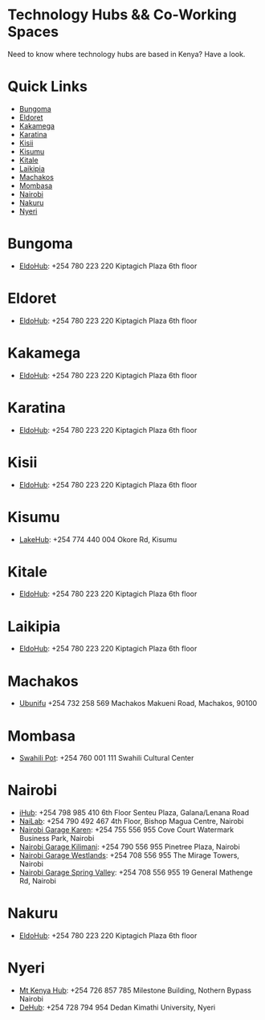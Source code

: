# Technology Hubs && Co-Working Spaces
Need to know where technology hubs are based in Kenya? Have a look.

# Quick Links

* [Bungoma](https://github.com/ItsMurumba/tech-hubs#bungoma)
* [Eldoret](https://github.com/ItsMurumba/tech-hubs#eldoret)
* [Kakamega](https://github.com/ItsMurumba/tech-hubs#kakamega)
* [Karatina](https://github.com/ItsMurumba/tech-hubs#karatina)
* [Kisii](https://github.com/ItsMurumba/tech-hubs#kisii)
* [Kisumu](https://github.com/ItsMurumba/tech-hubs#kisumu)
* [Kitale](https://github.com/ItsMurumba/tech-hubs#kitale)
* [Laikipia](https://github.com/ItsMurumba/tech-hubs#laikipia)
* [Machakos](https://github.com/ItsMurumba/tech-hubs#machakos)
* [Mombasa](https://github.com/ItsMurumba/tech-hubs#mombasa)
* [Nairobi](https://github.com/ItsMurumba/tech-hubs#nairobi)
* [Nakuru](https://github.com/ItsMurumba/tech-hubs#nakuru)
* [Nyeri](https://github.com/ItsMurumba/tech-hubs#nyeri)

# Bungoma
* [EldoHub](https://www.eldohub.co.ke/): +254  780 223 220 Kiptagich Plaza 6th floor

# Eldoret
* [EldoHub](https://www.eldohub.co.ke/): +254  780 223 220 Kiptagich Plaza 6th floor

# Kakamega
* [EldoHub](https://www.eldohub.co.ke/): +254  780 223 220 Kiptagich Plaza 6th floor

# Karatina
* [EldoHub](https://www.eldohub.co.ke/): +254  780 223 220 Kiptagich Plaza 6th floor

# Kisii
* [EldoHub](https://www.eldohub.co.ke/): +254  780 223 220 Kiptagich Plaza 6th floor

# Kisumu
* [LakeHub](https://lakehub.co.ke/): +254 774 440 004 Okore Rd, Kisumu

# Kitale
* [EldoHub](https://www.eldohub.co.ke/): +254  780 223 220 Kiptagich Plaza 6th floor

# Laikipia
* [EldoHub](https://www.eldohub.co.ke/): +254  780 223 220 Kiptagich Plaza 6th floor

# Machakos
* [Ubunifu](http://www.ubunifuhubs.net/) +254 732 258 569 Machakos Makueni Road, Machakos, 90100



# Mombasa
* [Swahili Pot](https://swahilipothub.co.ke/): +254 760 001 111 Swahili Cultural Center



# Nairobi
* [iHub](https://ihub.co.ke/): +254 798 985 410 6th Floor Senteu Plaza, Galana/Lenana Road
* [NaiLab](https://nailab.co/):  +254 790 492 467 4th Floor, Bishop Magua Centre, Nairobi
* [Nairobi Garage Karen](https://nairobigarage.com/office-space-in-karen/):  +254 755 556 955 Cove Court Watermark Business Park, Nairobi
* [Nairobi Garage Kilimani](https://nairobigarage.com/office-space-in-kilimani/): +254 790 556 955 Pinetree Plaza, Nairobi
* [Nairobi Garage Westlands](https://nairobigarage.com/office-in-westlands/): +254 708 556 955 The Mirage Towers, Nairobi
* [Nairobi Garage Spring Valley](https://nairobigarage.com/office-space-in-spring-valley/): +254 708 556 955 19 General Mathenge Rd, Nairobi

# Nakuru
* [EldoHub](https://www.eldohub.co.ke/): +254  780 223 220 Kiptagich Plaza 6th floor




# Nyeri
* [Mt Kenya Hub](https://mtkenyahub.com/ea/): +254 726 857 785 Milestone Building, Nothern Bypass Nairobi
* [DeHub](https://dehub.dkut.ac.ke/): +254 728 794 954 Dedan Kimathi University, Nyeri

